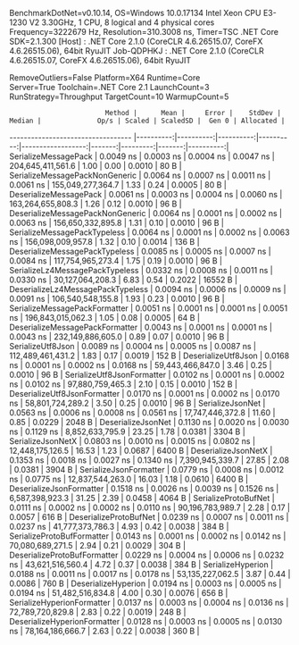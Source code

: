 
BenchmarkDotNet=v0.10.14, OS=Windows 10.0.17134
Intel Xeon CPU E3-1230 V2 3.30GHz, 1 CPU, 8 logical and 4 physical cores
Frequency=3222679 Hz, Resolution=310.3008 ns, Timer=TSC
.NET Core SDK=2.1.300
  [Host]     : .NET Core 2.1.0 (CoreCLR 4.6.26515.07, CoreFX 4.6.26515.06), 64bit RyuJIT
  Job-QDPHKJ : .NET Core 2.1.0 (CoreCLR 4.6.26515.07, CoreFX 4.6.26515.06), 64bit RyuJIT

RemoveOutliers=False  Platform=X64  Runtime=Core  
Server=True  Toolchain=.NET Core 2.1  LaunchCount=3  
RunStrategy=Throughput  TargetCount=10  WarmupCount=5  

                            Method |      Mean |     Error |    StdDev |    Median |              Op/s | Scaled | ScaledSD |  Gen 0 | Allocated |
---------------------------------- |----------:|----------:|----------:|----------:|------------------:|-------:|---------:|-------:|----------:|
              SerializeMessagePack | 0.0049 ns | 0.0003 ns | 0.0004 ns | 0.0047 ns | 204,645,411,561.6 |   1.00 |     0.00 | 0.0010 |      80 B |
    SerializeMessagePackNonGeneric | 0.0064 ns | 0.0007 ns | 0.0011 ns | 0.0061 ns | 155,049,277,364.7 |   1.33 |     0.24 | 0.0005 |      80 B |
            DeserializeMessagePack | 0.0061 ns | 0.0003 ns | 0.0004 ns | 0.0060 ns | 163,264,655,808.3 |   1.26 |     0.12 | 0.0010 |      96 B |
  DeserializeMessagePackNonGeneric | 0.0064 ns | 0.0001 ns | 0.0002 ns | 0.0063 ns | 156,650,332,895.8 |   1.31 |     0.10 | 0.0010 |      96 B |
      SerializeMessagePackTypeless | 0.0064 ns | 0.0001 ns | 0.0002 ns | 0.0063 ns | 156,098,009,957.8 |   1.32 |     0.10 | 0.0014 |     136 B |
    DeserializeMessagePackTypeless | 0.0085 ns | 0.0005 ns | 0.0007 ns | 0.0084 ns | 117,754,965,273.4 |   1.75 |     0.19 | 0.0010 |      96 B |
   SerializeLz4MessagePackTypeless | 0.0332 ns | 0.0008 ns | 0.0011 ns | 0.0330 ns |  30,127,064,208.3 |   6.83 |     0.54 | 0.2022 |   16552 B |
 DeserializeLz4MessagePackTypeless | 0.0094 ns | 0.0006 ns | 0.0009 ns | 0.0091 ns | 106,540,548,155.8 |   1.93 |     0.23 | 0.0010 |      96 B |
     SerializeMessagePackFormatter | 0.0051 ns | 0.0001 ns | 0.0001 ns | 0.0051 ns | 196,843,015,062.3 |   1.05 |     0.08 | 0.0005 |      64 B |
   DeserializeMessagePackFormatter | 0.0043 ns | 0.0001 ns | 0.0001 ns | 0.0043 ns | 232,149,886,605.0 |   0.89 |     0.07 | 0.0010 |      96 B |
                 SerializeUtf8Json | 0.0089 ns | 0.0004 ns | 0.0005 ns | 0.0087 ns | 112,489,461,431.2 |   1.83 |     0.17 | 0.0019 |     152 B |
               DeserializeUtf8Json | 0.0168 ns | 0.0001 ns | 0.0002 ns | 0.0168 ns |  59,443,466,847.0 |   3.46 |     0.25 | 0.0010 |      96 B |
        SerializeUtf8JsonFormatter | 0.0102 ns | 0.0001 ns | 0.0002 ns | 0.0102 ns |  97,880,759,465.3 |   2.10 |     0.15 | 0.0010 |     152 B |
      DeserializeUtf8JsonFormatter | 0.0170 ns | 0.0001 ns | 0.0002 ns | 0.0170 ns |  58,801,724,289.2 |   3.50 |     0.25 | 0.0010 |      96 B |
                  SerializeJsonNet | 0.0563 ns | 0.0006 ns | 0.0008 ns | 0.0561 ns |  17,747,446,372.8 |  11.60 |     0.85 | 0.0229 |    2048 B |
                DeserializeJsonNet | 0.1130 ns | 0.0020 ns | 0.0030 ns | 0.1129 ns |   8,852,633,795.9 |  23.25 |     1.78 | 0.0381 |    3304 B |
                 SerializeJsonNetX | 0.0803 ns | 0.0010 ns | 0.0015 ns | 0.0802 ns |  12,448,175,126.5 |  16.53 |     1.23 | 0.0687 |    6400 B |
               DeserializeJsonNetX | 0.1353 ns | 0.0018 ns | 0.0027 ns | 0.1340 ns |   7,390,945,339.7 |  27.85 |     2.08 | 0.0381 |    3904 B |
            SerializeJsonFormatter | 0.0779 ns | 0.0008 ns | 0.0012 ns | 0.0775 ns |  12,837,544,263.0 |  16.03 |     1.18 | 0.0610 |    6400 B |
          DeserializeJsonFormatter | 0.1518 ns | 0.0026 ns | 0.0039 ns | 0.1526 ns |   6,587,398,923.3 |  31.25 |     2.39 | 0.0458 |    4064 B |
              SerializeProtoBufNet | 0.0111 ns | 0.0002 ns | 0.0002 ns | 0.0110 ns |  90,196,783,989.7 |   2.28 |     0.17 | 0.0057 |     616 B |
            DeserializeProtoBufNet | 0.0239 ns | 0.0007 ns | 0.0011 ns | 0.0237 ns |  41,777,373,786.3 |   4.93 |     0.42 | 0.0038 |     384 B |
        SerializeProtoBufFormatter | 0.0143 ns | 0.0001 ns | 0.0002 ns | 0.0142 ns |  70,080,689,271.5 |   2.94 |     0.21 | 0.0029 |     304 B |
      DeserializeProtoBufFormatter | 0.0229 ns | 0.0004 ns | 0.0006 ns | 0.0232 ns |  43,621,516,560.4 |   4.72 |     0.37 | 0.0038 |     384 B |
                 SerializeHyperion | 0.0188 ns | 0.0011 ns | 0.0017 ns | 0.0178 ns |  53,135,227,062.5 |   3.87 |     0.44 | 0.0086 |     760 B |
               DeserializeHyperion | 0.0194 ns | 0.0003 ns | 0.0005 ns | 0.0194 ns |  51,482,516,834.8 |   4.00 |     0.30 | 0.0076 |     656 B |
        SerializeHyperionFormatter | 0.0137 ns | 0.0003 ns | 0.0004 ns | 0.0136 ns |  72,789,720,829.8 |   2.83 |     0.22 | 0.0019 |     248 B |
      DeserializeHyperionFormatter | 0.0128 ns | 0.0003 ns | 0.0005 ns | 0.0130 ns |  78,164,186,666.7 |   2.63 |     0.22 | 0.0038 |     360 B |
